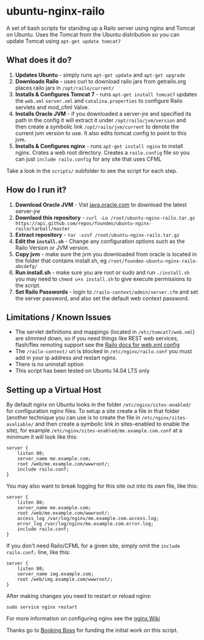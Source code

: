 ubuntu-nginx-railo
==================

A set of bash scripts for standing up a Railo server using nginx and Tomcat on Ubuntu. Uses the
Tomcat from the Ubuntu distribution so you can update Tomcat using `apt-get update tomcat7`

What does it do?
----------------

1. **Updates Ubuntu** - simply runs `apt-get update` and `apt-get upgrade`
2. **Downloads Railo** - uses curl to download railo jars from getrailo.org places railo jars in `/opt/railo/current/`
3. **Installs & Configures Tomcat 7** - runs `apt-get install tomcat7` updates the `web.xml` `server.xml` and `catalina.properties` to configure Railo servlets and mod_cfml Valve.
4. **Installs Oracle JVM** - if you downloaded a server-jre and specified its path in the config it will extract it under `/opt/railo/jvm/version` and then create a symbolic link `/opt/railo/jvm/current` to denote the current jvm version to use. It also edits tomcat config to point to this jvm.
5. **Installs & Configures nginx** - runs `apt-get install nginx` to install nginx. Crates a web root directory. Creates a `railo.config` file so you can just `include railo.config` for any site that uses CFML

Take a look in the `scripts/` subfolder to see the script for each step.

How do I run it?
----------------

1. **Download Oracle JVM** - Vist [java.oracle.com](http://java.oracle.com/) to download the latest server-jre
2. **Downlaod this repository** - `curl -Lo /root/ubuntu-nginx-railo.tar.gz https://api.github.com/repos/foundeo/ubuntu-nginx-railo/tarball/master`
3. **Extract repository** - `tar -xzvf /root/ubuntu-nginx-railo.tar.gz`
4. **Edit the `install.sh`** - Change any configuration options such as the Railo Version or JVM version.
5. **Copy jvm** - make sure the jvm you downloaded from oracle is located in the folder that contains install.sh, eg `/root/foundeo-ubuntu-nginx-railo-abcdefg/`
6. **Run install.sh** - make sure you are root or sudo and run `./install.sh` you may need to `chmod u+x install.sh` to give execute permissions to the script.
7. **Set Railo Passwords** - login to `/railo-context/admin/server.cfm` and set the server password, and also set the default web context password.

Limitations / Known Issues
--------------------------

* The servlet definitions and mappings (located in `/etc/tomcat7/web.xml`) are slimmed down, so if you need things like REST web services, flash/flex remoting support see the [Railo docs for web.xml config](https://github.com/getrailo/railo/wiki/Configuration:web.xml)
* The `/railo-context/` uri is blocked in `/etc/nginx/railo.conf` you must add in your ip address and restart nginx.
* There is no uninstall option
* This script has been tested on Ubuntu 14.04 LTS only


Setting up a Virtual Host
-------------------------

By default nginx on Ubuntu looks in the folder `/etc/nginx/sites-enabled/` for configuration nginx files. To setup a site create a file in that folder (another technique you can use is to create the file in `/etc/nginx/sites-avaliable/` and then create a symbolic link in sites-enabled to enable the site), for example `/etc/nginx/sites-enabled/me.example.com.conf` at a minimum it will look like this:

	server {
		listen 80;
		server_name me.example.com;
		root /web/me.example.com/wwwroot/;
		include railo.conf;
	}

You may also want to break logging for this site out into its own file, like this:

	server {
		listen 80;
		server_name me.example.com;
		root /web/me.example.com/wwwroot/;
		access_log /var/log/nginx/me.example.com.access.log;
		error_log /var/log/nginx/me.example.com.error.log;
		include railo.conf;
	}

If you don't need Railo/CFML for a given site, simply omit the `include railo.conf;` line, like this:

	server {
		listen 80;
		server_name img.example.com;
		root /web/img.example.com/wwwroot/;
	}

After making changes you need to restart or reload nginx:

	sudo service nginx restart

For more information on configuring nginx see the [nginx Wiki](http://wiki.nginx.org/Configuration)


Thanks go to [Booking Boss](http://www.bookingboss.com/) for funding the initial work on this script.